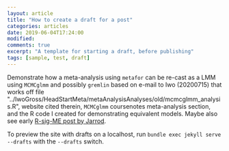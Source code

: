 ```yaml
---
layout: article
title: "How to create a draft for a post"
categories: articles
date: 2019-06-04T17:24:00
modified:
comments: true
excerpt: "A template for starting a draft, before publishing"
tags: [sample, test, draft]
---
```


Demonstrate how a meta-analysis using `metafor` can be re-cast as a LMM using `MCMCglmm` and possibly `gremlin` based on e-mail to Iwo (20200715) that works off file "../IwoGross/HeadStartMeta/metaAnalysisAnalyses/old/mcmcglmm_analysis.R", website cited therein, `MCMCglmm` coursenotes meta-analysis section, and the R code I created for demonstrating equivalent models. Maybe also see early [R-sig-ME post by Jarrod](https://stat.ethz.ch/pipermail/r-sig-mixed-models/2011q1/015427.html).


To preview the site with drafts on a localhost, run `bundle exec jekyll serve --drafts` with the `--drafts` switch.

